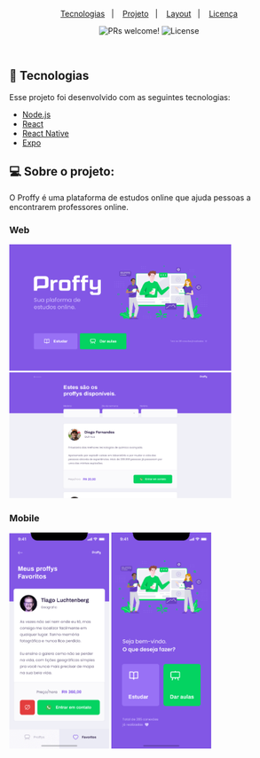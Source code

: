 <p align="center">
  <a href="#rocket-tecnologias">Tecnologias</a>&nbsp;&nbsp;&nbsp;|&nbsp;&nbsp;&nbsp;
  <a href="#-projeto">Projeto</a>&nbsp;&nbsp;&nbsp;|&nbsp;&nbsp;&nbsp;
  <a href="#-layout">Layout</a>&nbsp;&nbsp;&nbsp;|&nbsp;&nbsp;&nbsp;
  <a href="#memo-licença">Licença</a>
</p>

<p align="center">
 <img src="https://img.shields.io/static/v1?label=PRs&message=welcome&color=8257E5&labelColor=000000" alt="PRs welcome!" />

  <img alt="License" src="https://img.shields.io/static/v1?label=license&message=MIT&color=8257E5&labelColor=000000">
</p>

<br>

## 🚀 Tecnologias

Esse projeto foi desenvolvido com as seguintes tecnologias:

-   [Node.js](https://nodejs.org/en/)
-   [React](https://reactjs.org)
-   [React Native](https://facebook.github.io/react-native/)
-   [Expo](https://expo.io/)

## 💻 Sobre o projeto:

O Proffy é uma plataforma de estudos online que ajuda pessoas a encontrarem professores online.

### Web
<div>
  <img src=".docs/landing.png" alt="Landing" width="400px" />
  <img src=".docs/web.png" alt="Landing" width="400px" />
</div>

### Mobile
<div>
  <img src=".docs/mobile.png" alt="Mobile" width="180px" />
  <img src=".docs/mobile-home.png" alt="Mobile" width="180px" />
</div>
